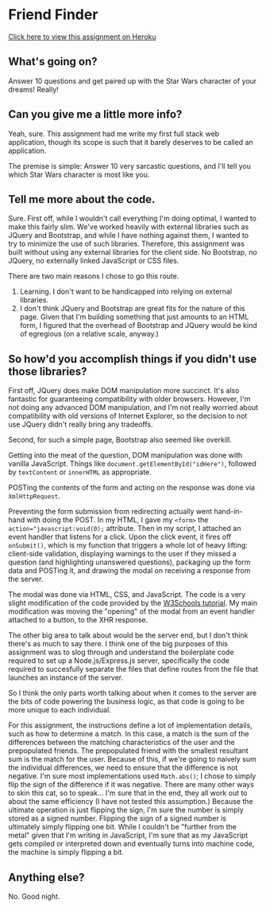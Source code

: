 Friend Finder
=============

[Click here to view this assignment on Heroku](https://protected-ocean-51681.herokuapp.com/)

What's going on?
----------------
Answer 10 questions and get paired up with the Star Wars character of your dreams!  Really!

Can you give me a little more info?
-----------------------------------
Yeah, sure.  This assignment had me write my first full stack web application, though its scope is such that it barely deserves to be called an application.

The premise is simple:  Answer 10 very sarcastic questions, and I'll tell you which Star Wars character is most like you.

Tell me more about the code.
----------------------------
Sure.  First off, while I wouldn't call everything I'm doing optimal, I wanted to make this fairly slim.  We've worked heavily with external libraries such as JQuery and Bootstrap, and while I have nothing against them, I wanted to try to minimize the use of such libraries.  Therefore, this assignment was built without using any external libraries for the client side.  No Bootstrap, no JQuery, no externally linked JavaScript or CSS files.

There are two main reasons I chose to go this route.

1. Learning.  I don't want to be handicapped into relying on external libraries.
1. I don't think JQuery and Bootstrap are great fits for the nature of this page.  Given that I'm building something that just amounts to an HTML form, I figured that the overhead of Bootstrap and JQuery would be kind of egregious (on a relative scale, anyway.)

So how'd you accomplish things if you didn't use those libraries?
-----------------------------------------------------------------
First off, JQuery does make DOM manipulation more succinct.  It's also fantastic for guaranteeing compatibility with older browsers.  However, I'm not doing any advanced DOM manipulation, and I'm not really worried about compatibility with old versions of Internet Explorer, so the decision to not use JQuery didn't really bring any tradeoffs.

Second, for such a simple page, Bootstrap also seemed like overkill.

Getting into the meat of the question, DOM manipulation was done with vanilla JavaScript.  Things like `document.getElementById("idHere")`, followed by `textContent` or `innerHTML` as appropriate.

POSTing the contents of the form and acting on the response was done via `XmlHttpRequest`.

Preventing the form submission from redirecting actually went hand-in-hand with doing the POST.  In my HTML, I gave my `<form>` the `action="javascript:void(0);` attribute.  Then in my script, I attached an event handler that listens for a click.  Upon the click event, it fires off `onSubmit()`, which is my function that triggers a whole lot of heavy lifting:  client-side validation, displaying warnings to the user if they missed a question (and highlighting unanswered questions), packaging up the form data and POSTing it, and drawing the modal on receiving a response from the server.

The modal was done via HTML, CSS, and JavaScript.  The code is a very slight modification of the code provided by the [W3Schools tutorial](https://www.w3schools.com/howto/howto_css_modals.asp).  My main modification was moving the "opening" of the modal from an event handler attached to a button, to the XHR response.

The other big area to talk about would be the server end, but I don't think there's as much to say there.  I think one of the big purposes of this assignment was to slog through and understand the boilerplate code required to set up a Node.js/Express.js server, specifically the code required to succesfully separate the files that define routes from the file that launches an instance of the server.

So I think the only parts worth talking about when it comes to the server are the bits of code powering the business logic, as that code is going to be more unique to each individual.

For this assignment, the instructions define a lot of implementation details, such as how to determine a match.  In this case, a match is the sum of the differences between the matching characteristics of the user and the prepopulated friends.  The prepopulated friend with the smallest resultant sum is the match for the user.  Because of this, if we're going to naively sum the individual differences, we need to ensure that the difference is not negative.  I'm sure most implementations used `Math.abs()`; I chose to simply flip the sign of the difference if it was negative.  There are many other ways to skin this cat, so to speak...  I'm sure that in the end, they all work out to about the same efficiency (I have not tested this assumption.)  Because the ultimate operation is just flipping the sign, I'm sure the number is simply stored as a signed number.  Flipping the sign of a signed number is ultimately simply flipping one bit.  While I couldn't be "further from the metal" given that I'm writing in JavaScript, I'm sure that as my JavaScript gets compiled or interpreted down and eventually turns into machine code, the machine is simply flipping a bit.

Anything else?
--------------
No.  Good night.